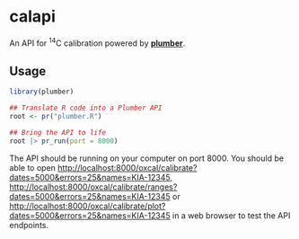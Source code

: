 
<!-- README.md is generated from README.Rmd. Please edit that file -->

# calapi

<!-- badges: start -->
<!-- badges: end -->

An API for <sup>14</sup>C calibration powered by
[**plumber**](https://www.rplumber.io).

## Usage

``` r
library(plumber)

## Translate R code into a Plumber API
root <- pr("plumber.R")

## Bring the API to life
root |> pr_run(port = 8000)
```

The API should be running on your computer on port 8000. You should be
able to open
<http://localhost:8000/oxcal/calibrate?dates=5000&errors=25&names=KIA-12345>,
<http://localhost:8000/oxcal/calibrate/ranges?dates=5000&errors=25&names=KIA-12345>
or
<http://localhost:8000/oxcal/calibrate/plot?dates=5000&errors=25&names=KIA-12345>
in a web browser to test the API endpoints.
